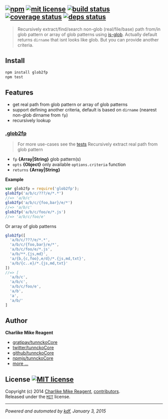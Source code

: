 ## [![npm][npmjs-img]][npmjs-url] [![mit license][license-img]][license-url] [![build status][travis-img]][travis-url] [![coverage status][coveralls-img]][coveralls-url] [![deps status][daviddm-img]][daviddm-url]

> Recursively extract/find/search non-glob (real/file/base) path from/in glob pattern or array of glob patterns using [is-glob][is-glob]. Actually default returns `dirname` that isnt looks like glob. But you can provide another criteria.

## Install
```bash
npm install glob2fp
npm test
```


## Features
- get real path from glob pattern or array of glob patterns 
- support defining another criteria, default is based on `dirname` (nearest non-glob dirname from `fp`)
- recursively lookup


### [.glob2fp](index.js#L52)
> For more use-cases see the [tests](./test.js)
> Recursively extract real path from glob pattern

* `fp` **{Array|String}** glob pattern(s)  
* `opts` **{Object}** only available `options.criteria` function  
* `returns` **{Array|String}**

**Example**
```js
var glob2fp = require('glob2fp');
glob2fp('a/b/c/???/e/*.*')
//=> 'a/b/c'
glob2fp('a/b/c/{foo,bar}/e/*')
//=> 'a/b/c'
glob2fp('a/b/c/foo/e/*.js')
//=> 'a/b/c/foo/e'
```
Or array of glob patterns
```js
glob2fp([
  'a/b/c/???/e/*.*',
  'a/b/c/{foo,bar}/e/*',
  'a/b/c/foo/e/*.js',
  'a/b/**.{js,md}',
  'a/{b,{c,foo},e/d}/*.{js,md,txt}',
  'a/b/{c..e}/*.{js,md,txt}'
])
//=> [
  'a/b/c',
  'a/b/c',
  'a/b/c/foo/e',
  'a/b',
  'a',
  'a/b/'
]
```


## Author
**Charlike Mike Reagent**
+ [gratipay/tunnckoCore][author-gratipay]
+ [twitter/tunnckoCore][author-twitter]
+ [github/tunnckoCore][author-github]
+ [npmjs/tunnckoCore][author-npmjs]
+ [more ...][contrib-more]


## License [![MIT license][license-img]][license-url]
Copyright (c) 2014 [Charlike Mike Reagent][contrib-more], [contributors][contrib-graf].  
Released under the [`MIT`][license-url] license.


[npmjs-url]: http://npm.im/glob2fp
[npmjs-img]: https://img.shields.io/npm/v/glob2fp.svg?style=flat&label=glob2fp

[coveralls-url]: https://coveralls.io/r/tunnckoCore/glob2fp?branch=master
[coveralls-img]: https://img.shields.io/coveralls/tunnckoCore/glob2fp.svg?style=flat

[license-url]: https://github.com/tunnckoCore/glob2fp/blob/master/license.md
[license-img]: https://img.shields.io/badge/license-MIT-blue.svg?style=flat

[travis-url]: https://travis-ci.org/tunnckoCore/glob2fp
[travis-img]: https://img.shields.io/travis/tunnckoCore/glob2fp.svg?style=flat

[daviddm-url]: https://david-dm.org/tunnckoCore/glob2fp
[daviddm-img]: https://img.shields.io/david/tunnckoCore/glob2fp.svg?style=flat

[author-gratipay]: https://gratipay.com/tunnckoCore
[author-twitter]: https://twitter.com/tunnckoCore
[author-github]: https://github.com/tunnckoCore
[author-npmjs]: https://npmjs.org/~tunnckocore

[contrib-more]: http://j.mp/1stW47C
[contrib-graf]: https://github.com/tunnckoCore/glob2fp/graphs/contributors

[is-glob]: https://github.com/jonschlinkert/is-glob
***

_Powered and automated by [kdf](https://github.com/tunnckoCore), January 3, 2015_